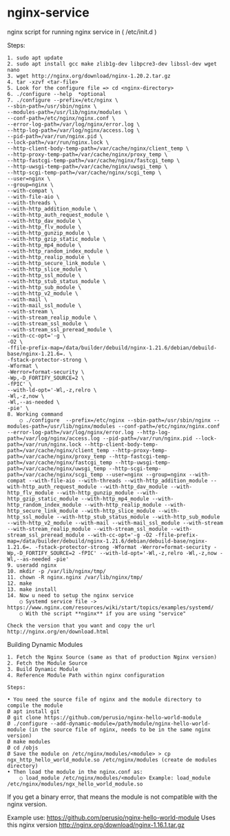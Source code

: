 # nginx-service
nginx script for running nginx service in ( /etc/init.d )


Steps:

	1. sudo apt update
	2. sudo apt install gcc make zlib1g-dev libpcre3-dev libssl-dev wget nano
	3. wget http://nginx.org/download/nginx-1.20.2.tar.gz
	4. tar -xzvf <tar-file>
	5. Look for the configure file => cd <nginx-directory>
	6. ./configure --help  *optional
	7. ./configure --prefix=/etc/nginx \
	--sbin-path=/usr/sbin/nginx \
	--modules-path=/usr/lib/nginx/modules \
	--conf-path=/etc/nginx/nginx.conf \
	--error-log-path=/var/log/nginx/error.log \ 
	--http-log-path=/var/log/nginx/access.log \
	--pid-path=/var/run/nginx.pid \
	--lock-path=/var/run/nginx.lock \
	--http-client-body-temp-path=/var/cache/nginx/client_temp \
	--http-proxy-temp-path=/var/cache/nginx/proxy_temp \
	--http-fastcgi-temp-path=/var/cache/nginx/fastcgi_temp \
	--http-uwsgi-temp-path=/var/cache/nginx/uwsgi_temp \
	--http-scgi-temp-path=/var/cache/nginx/scgi_temp \
	--user=nginx \
	--group=nginx \
	--with-compat \
	--with-file-aio \
	--with-threads \
	--with-http_addition_module \
	--with-http_auth_request_module \
	--with-http_dav_module \
	--with-http_flv_module \
	--with-http_gunzip_module \
	--with-http_gzip_static_module \
	--with-http_mp4_module \
	--with-http_random_index_module \
	--with-http_realip_module \
	--with-http_secure_link_module \
	--with-http_slice_module \
	--with-http_ssl_module \
	--with-http_stub_status_module \
	--with-http_sub_module \
	--with-http_v2_module \
	--with-mail \
	--with-mail_ssl_module \
	--with-stream \
	--with-stream_realip_module \
	--with-stream_ssl_module \
	--with-stream_ssl_preread_module \
	--with-cc-opt='-g \
	-O2 \
	-ffile-prefix-map=/data/builder/debuild/nginx-1.21.6/debian/debuild-base/nginx-1.21.6=. \
	-fstack-protector-strong \
	-Wformat \
	-Werror=format-security \
	-Wp,-D_FORTIFY_SOURCE=2 \
	-fPIC' \
	--with-ld-opt='-Wl,-z,relro \
	-Wl,-z,now \
	-Wl,--as-needed \
	-pie' \
	8. Working command 
		○ ./configure  --prefix=/etc/nginx --sbin-path=/usr/sbin/nginx --modules-path=/usr/lib/nginx/modules --conf-path=/etc/nginx/nginx.conf --error-log-path=/var/log/nginx/error.log --http-log-path=/var/log/nginx/access.log --pid-path=/var/run/nginx.pid --lock-path=/var/run/nginx.lock --http-client-body-temp-path=/var/cache/nginx/client_temp --http-proxy-temp-path=/var/cache/nginx/proxy_temp --http-fastcgi-temp-path=/var/cache/nginx/fastcgi_temp --http-uwsgi-temp-path=/var/cache/nginx/uwsgi_temp --http-scgi-temp-path=/var/cache/nginx/scgi_temp --user=nginx --group=nginx --with-compat --with-file-aio --with-threads --with-http_addition_module --with-http_auth_request_module --with-http_dav_module --with-http_flv_module --with-http_gunzip_module --with-http_gzip_static_module --with-http_mp4_module --with-http_random_index_module --with-http_realip_module --with-http_secure_link_module --with-http_slice_module --with-http_ssl_module --with-http_stub_status_module --with-http_sub_module --with-http_v2_module --with-mail --with-mail_ssl_module --with-stream --with-stream_realip_module --with-stream_ssl_module --with-stream_ssl_preread_module --with-cc-opt='-g -O2 -ffile-prefix-map=/data/builder/debuild/nginx-1.21.6/debian/debuild-base/nginx-1.21.6=. -fstack-protector-strong -Wformat -Werror=format-security -Wp,-D_FORTIFY_SOURCE=2 -fPIC' --with-ld-opt='-Wl,-z,relro -Wl,-z,now -Wl,--as-needed -pie'
	9. useradd nginx 
	10. mkdir -p /var/lib/nginx/tmp/ 
	11. chown -R nginx.nginx /var/lib/nginx/tmp/
	12. make
	13. make install
	14. Now u need to setup the nginx service 
		○ Systemd service file -> https://www.nginx.com/resources/wiki/start/topics/examples/systemd/
		○ With the script **nginx** if you are using "service"
    
 	Check the version that you want and copy the url http://nginx.org/en/download.html



Building Dynamic Modules


   	1. Fetch the Nginx Source (same as that of production Nginx version)
	2. Fetch the Module Source
	3. Build Dynamic Module
	4. Reference Module Path within nginx configuration
	
	Steps:
	
	• You need the source file of nginx and the module directory to compile the module
	Ø apt install git
	Ø git clone https://github.com/perusio/nginx-hello-world-module 
	Ø ./configure --add-dynamic-module=/path/module/nginx-hello-world-module (in the source file of nginx, needs to be in the same nginx version)
	Ø make modules
	Ø cd /objs
	Ø Save the module on /etc/nginx/modules/<module> > cp ngx_http_hello_world_module.so /etc/nginx/modules (create de modules directory)
	• Then load the module in the nginx.conf as:
		○ load_module /etc/nginx/modules/<module> Example: load_module /etc/nginx/modules/ngx_hello_world_module.so
		
If you get a binary error, that means the module is not compatible with the nginx version.

Example use: https://github.com/perusio/nginx-hello-world-module
Uses this nginx version http://nginx.org/download/nginx-1.16.1.tar.gz
